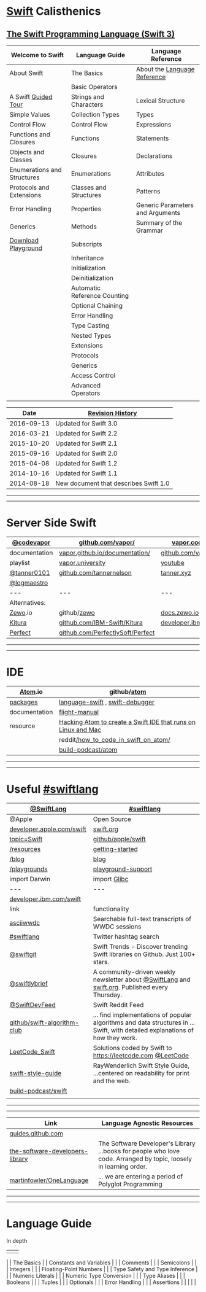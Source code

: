 # [Swift] Calisthenics

## [The Swift Programming Language (Swift 3)][documentation]

| Welcome to Swift            | Language Guide                | Language Reference                |
|---                          |---                            |---                                |
| About Swift                 | The Basics                    | About the [Language Reference]    |
|                             | Basic Operators               |                                   |
| A Swift [Guided Tour]       | Strings and Characters        | Lexical Structure                 |
| Simple Values               | Collection Types              | Types                             |
| Control Flow                | Control Flow                  | Expressions                       |
| Functions and Closures      | Functions                     | Statements                        |
| Objects and Classes         | Closures                      | Declarations                      |
| Enumerations and Structures | Enumerations                  | Attributes                        |
| Protocols and Extensions    | Classes and Structures        | Patterns                          |
| Error Handling              | Properties                    | Generic Parameters and Arguments  |
| Generics                    | Methods                       | Summary of the Grammar            |
| [Download Playground]       | Subscripts                    | |
|                             | Inheritance                   | |
|                             | Initialization                | |
|                             | Deinitialization              | |
|                             | Automatic Reference Counting  | |
|                             | Optional Chaining             | |
|                             | Error Handling                | |
|                             | Type Casting                  | |
|                             | Nested Types                  | |
|                             | Extensions                    | |
|                             | Protocols                     | |
|                             | Generics                      | |
|                             | Access Control                | |
|                             | Advanced Operators            | |
| | | |




| Date | [Revision History] |
|---|---|
| 2016-09-13 | Updated for Swift 3.0 |
| 2016-03-21 | Updated for Swift 2.2 |
| 2015-10-20 | Updated for Swift 2.1 |
| 2015-09-16 | Updated for Swift 2.0 |
| 2015-04-08 | Updated for Swift 1.2 |
| 2014-10-16 | Updated for Swift 1.1 |
| 2014-08-18 | New document that describes Swift 1.0 |




---

[@SwiftLang]: https://twitter.com/SwiftLang

[swift.org]: https://swift.org/
[blog]: https://swift.org/blog/
[playground-support]: https://swift.org/playground-support/

[developer.apple.com/swift]: https://developer.apple.com/swift/
[/blog]: https://developer.apple.com/swift/blog/
[/playgrounds]: https://developer.apple.com/swift/playgrounds/
[/resources]: https://developer.apple.com/swift/resources/
[topic=Swift]: https://developer.apple.com/library/prerelease/content/navigation/#section=Topics&topic=Swift

[github/apple/swift]: https://github.com/apple/swift


[Swift]: https://swift.org/

[documentation]: https://developer.apple.com/library/content/documentation/Swift/Conceptual/Swift_Programming_Language/

[Revision History]: https://developer.apple.com/library/content/documentation/Swift/Conceptual/Swift_Programming_Language/RevisionHistory.html

[Guided Tour]: https://developer.apple.com/library/content/documentation/Swift/Conceptual/Swift_Programming_Language/GuidedTour.html

[Download Playground]: https://developer.apple.com/library/content/documentation/Swift/Conceptual/Swift_Programming_Language/GuidedTour.playground.zip

[Language Reference]: https://developer.apple.com/library/content/documentation/Swift/Conceptual/Swift_Programming_Language/AboutTheLanguageReference.html




---

# Server Side Swift

| [@codevapor]    | [github.com/vapor/]               | [vapor.codes] , [qutheory.io]     |
|---              |---  |---  |
| documentation   | [vapor.github.io/documentation/]  | [github.com/vapor/documentation/] |
| playlist        | [vapor.university]                | [youtube]                         |
| [@tanner0101]   | [github.com/tannernelson]         | [tanner.xyz]                      |
| [@logmaestro]   | | |
|---              |---  |---  |
| Alternatives:    |     |     |
| [Zewo].io       | github/[zewo] | [docs.zewo.io] |
| [Kitura]        |  [github.com/IBM-Swift/Kitura]              | [developer.ibm.com/swift] |
| [Perfect]       | [github.com/PerfectlySoft/Perfect]         |                |

---

[github.com/vapor/]: https://github.com/vapor/

[vapor.github.io/documentation/]: https://vapor.github.io/documentation/
[github.com/vapor/documentation/]: https://github.com/vapor/documentation/

[vapor.codes]: http://vapor.codes
[qutheory.io]: http://qutheory.io

[vapor.university]: http://vapor.university
[@codevapor]: https://twitter.com/codevapor
[youtube]: https://www.youtube.com/channel/UCkxCv2ZkF4PLTqnQdwCUXKA

[github.com/tannernelson]: https://github.com/tannernelson
[@tanner0101]: https://twitter.com/@tanner0101
[tanner.xyz]: http://tanner.xyz

[@logmaestro]: https://twitter.com/logmaestro

[Zewo]: http://www.zewo.io
[zewo]: https://github.com/zewo/zewo
[docs.zewo.io]: https://docs.zewo.io

[Kitura]: https://developer.ibm.com/swift/kitura
[github.com/IBM-Swift/Kitura]: https://github.com/IBM-Swift/Kitura
[developer.ibm.com/swift]: https://developer.ibm.com/swift/

[Perfect]: http://perfect.org
[github.com/PerfectlySoft/Perfect]: https://github.com/PerfectlySoft/Perfect

---

# IDE

| [Atom].io     | github/[atom] |
|---            |---            |
| [packages]    | [language-swift] ,  [swift-debugger]          |
| documentation | [flight-manual] |
| resource  | [Hacking Atom to create a Swift IDE that runs on Linux and Mac] |
|           | reddit[/how_to_code_in_swift_on_atom/]  |
|           | [build-podcast/atom] |

---

[Atom]: https://atom.io

[packages]: https://atom.io/packages
[language-swift]: https://github.com/freebroccolo/atom-language-swift
[swift-debugger]: https://github.com/aciidb0mb3r/atom-swift-debugger

[Hacking Atom to create a Swift IDE that runs on Linux and Mac]: https://medium.com/@Aciid/hacking-atom-to-create-a-swift-ide-that-runs-on-linux-and-mac-c7d9520a0fac#.nvmyss5l4
[/how_to_code_in_swift_on_atom/]: https://www.reddit.com/r/learnprogramming/comments/43yvu9/how_to_code_in_swift_on_atom/

[atom]: https://github.com/atom/atom

[flight-manual]: http://flight-manual.atom.io

[build-podcast/atom]: https://build-podcast.com/atom/

---

# Useful [#swiftlang]

| [@SwiftLang] | [#swiftlang] |
| ---   | --- |
| @Apple | Open Source           |
| [developer.apple.com/swift] | [swift.org]   |
| [topic=Swift]       | [github/apple/swift]  |
| [/resources]        | [getting-started]     |
| [/blog]             | [blog]                |
| [/playgrounds]      | [playground-support]  |
| import Darwin |  import [Glibc] |
| --- | --- |
| [developer.ibm.com/swift] | |
| link  | functionality |
| [asciiwwdc] | Searchable full-text transcripts of WWDC sessions |
| [#swiftlang] | Twitter hashtag search
| [@swiftgit] | Swift Trends - Discover trending Swift libraries on Github. Just 100+ stars. |
| [@swiftlybrief] | A community-driven weekly newsletter about [@SwiftLang] and [swift.org]. Published every Thursday. |
| [@SwiftDevFeed] | Swift Reddit Feed |
| [github/swift-algorithm-club] | ... find implementations of popular algorithms and data structures in ... Swift, with detailed explanations of how they work. |
| [LeetCode_Swift] | Solutions coded by Swift to <https://leetcode.com>  [@LeetCode] |
| [swift-style-guide] | RayWenderlich Swift Style Guide, ...centered on readability for print and the web.|
| [build-podcast/swift] | |
| | |

---

[asciiwwdc]: http://asciiwwdc.com
[@swiftgit]: https://twitter.com/swiftgit
[#swiftlang]: https://twitter.com/hashtag/swiftlang
[@swiftlybrief]: https://twitter.com/swiftlybrief
[@SwiftDevFeed]: https://twitter.com/SwiftDevFeed
[github/swift-algorithm-club]: https://github.com/raywenderlich/swift-algorithm-club

[getting-started]: https://swift.org/getting-started/

[Glibc]: https://www.gnu.org/software/libc/

[@LeetCode]: https://twitter.com/LeetCode
[LeetCode_Swift]: https://github.com/soapyigu/LeetCode_Swift
[swift-style-guide]: https://github.com/raywenderlich/swift-style-guide

[build-podcast/swift]: https://build-podcast.com/swift/

---

| Link | Language Agnostic Resources |
|--- | --- |
| [guides.github.com] | |
| [the-software-developers-library] | The Software Developer's Library ...books for people who love code. Arranged by topic, loosely in learning order. |
| [martinfowler/OneLanguage] | ... we are entering a period of Polyglot Programming |

---

[guides.github.com]: https://guides.github.com/

[the-software-developers-library]: https://github.com/ericelliot/the-software-developers-library

[martinfowler/OneLanguage]: http://martinfowler.com/bliki/OneLanguage.html

---

# Language Guide
In depth

| | |
| --- | --- |
| | |

|                         | The Basics |
| Constants and Variables | |
| Comments                | |
| Semicolons              | |
| Integers                | |
| Floating-Point Numbers  | |
| Type Safety and Type Inference  | |
| Numeric Literals        | |
| Numeric Type Conversion | |
| Type Aliases            | |
| Booleans                | |
| Tuples                  | |
| Optionals               | |
| Error Handling          | |
| Assertions              | |
| | |
